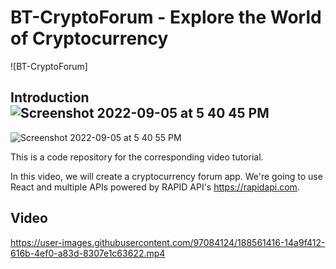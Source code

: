 # BT-CryptoForum - Explore the World of Cryptocurrency

![BT-CryptoForum]

## Introduction![Screenshot 2022-09-05 at 5 40 45 PM](https://user-images.githubusercontent.com/97084124/188560328-a3736147-01bd-4f06-acdd-1d1a6064040a.png)

![Screenshot 2022-09-05 at 5 40 55 PM](https://user-images.githubusercontent.com/97084124/188560406-b291aebc-d611-438e-ad86-8f4ffd009bea.png)

This is a code repository for the corresponding video tutorial. 

In this video, we will create a cryptocurrency forum app. We're going to use React and multiple APIs powered by RAPID API's https://rapidapi.com.

## Video
https://user-images.githubusercontent.com/97084124/188561416-14a9f412-616b-4ef0-a83d-8307e1c63622.mp4
